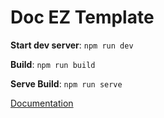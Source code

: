 # Doc EZ Template
**Start dev server**: `npm run dev`

**Build**: `npm run build`

**Serve Build**: `npm run serve`

[Documentation](https://qudo-lucas.github.io/docez--template)